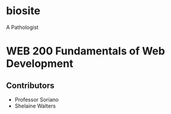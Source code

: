 # biosite
A Pathologist
<!DOCTYPE html>
<html lang="en">
    <head>
        <title>Assignment 5.3</title>
        </head>
        <body>
            <h1>WEB 200 Fundamentals of Web Development</h1>
            <h2>Contributors</h2>
            <ul>
                <li>Professor Soriano</li>
                <li>Shelaine Walters</li>
            </ul>
        </body>
</html>